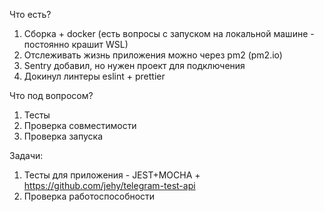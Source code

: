 Что есть?
1) Сборка + docker (есть вопросы с запуском на локальной машине - постоянно крашит WSL)
2) Отслеживать жизнь приложения можно через pm2 (pm2.io)
3) Sentry добавил, но нужен проект для подключения 
4) Докинул линтеры eslint + prettier

Что под вопросом?
1) Тесты
2) Проверка совместимости
3) Проверка запуска 

Задачи:
1) Тесты для приложения - JEST+MOCHA  + https://github.com/jehy/telegram-test-api
2) Проверка работоспособности
